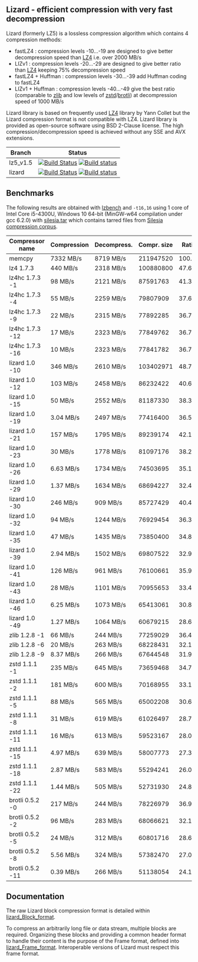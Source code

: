 Lizard - efficient compression with very fast decompression
--------------------------------------------------------

Lizard (formerly LZ5) is a lossless compression algorithm which contains 4 compression methods:
- fastLZ4 : compression levels -10...-19 are designed to give better decompression speed than [LZ4] i.e. over 2000 MB/s
- LIZv1 : compression levels -20...-29 are designed to give better ratio than [LZ4] keeping 75% decompression speed
- fastLZ4 + Huffman : compression levels -30...-39 add Huffman coding to fastLZ4
- LIZv1 + Huffman : compression levels -40...-49 give the best ratio (comparable to [zlib] and low levels of [zstd]/[brotli]) at decompression speed of 1000 MB/s 

Lizard library is based on frequently used [LZ4] library by Yann Collet but the Lizard compression format is not compatible with LZ4.
Lizard library is provided as open-source software using BSD 2-Clause license.
The high compression/decompression speed is achieved without any SSE and AVX extensions.


|Branch      |Status   |
|------------|---------|
|lz5_v1.5    | [![Build Status][travis15Badge]][travisLink]    [![Build status][Appveyor15Badge]][AppveyorLink]     |
|lizard      | [![Build Status][travis20Badge]][travisLink]    [![Build status][Appveyor20Badge]][AppveyorLink]     |

[travis15Badge]: https://travis-ci.org/inikep/lizard.svg?branch=lz5_v1.5 "Continuous Integration test suite"
[travis20Badge]: https://travis-ci.org/inikep/lizard.svg?branch=lizard "Continuous Integration test suite"
[travisLink]: https://travis-ci.org/inikep/lizard
[Appveyor15Badge]: https://ci.appveyor.com/api/projects/status/o0ib75nwokjiui36/branch/lz5_v1.5?svg=true "Visual test suite"
[Appveyor20Badge]: https://ci.appveyor.com/api/projects/status/o0ib75nwokjiui36/branch/lizard?svg=true "Visual test suite"
[AppveyorLink]: https://ci.appveyor.com/project/inikep/lizard
[LZ4]: https://github.com/lz4/lz4
[zlib]: https://github.com/madler/zlib
[zstd]: https://github.com/facebook/zstd
[brotli]: https://github.com/google/brotli


Benchmarks
-------------------------

The following results are obtained with [lzbench](https://github.com/inikep/lzbench) and `-t16,16`
using 1 core of Intel Core i5-4300U, Windows 10 64-bit (MinGW-w64 compilation under gcc 6.2.0)
with [silesia.tar] which contains tarred files from [Silesia compression corpus](http://sun.aei.polsl.pl/~sdeor/index.php?page=silesia).

| Compressor name         | Compression| Decompress.| Compr. size | Ratio |
| ---------------         | -----------| -----------| ----------- | ----- |
| memcpy                  |  7332 MB/s |  8719 MB/s |   211947520 |100.00 |
| lz4 1.7.3               |   440 MB/s |  2318 MB/s |   100880800 | 47.60 |
| lz4hc 1.7.3 -1          |    98 MB/s |  2121 MB/s |    87591763 | 41.33 |
| lz4hc 1.7.3 -4          |    55 MB/s |  2259 MB/s |    79807909 | 37.65 |
| lz4hc 1.7.3 -9          |    22 MB/s |  2315 MB/s |    77892285 | 36.75 |
| lz4hc 1.7.3 -12         |    17 MB/s |  2323 MB/s |    77849762 | 36.73 |
| lz4hc 1.7.3 -16         |    10 MB/s |  2323 MB/s |    77841782 | 36.73 |
| lizard 1.0 -10          |   346 MB/s |  2610 MB/s |   103402971 | 48.79 |
| lizard 1.0 -12          |   103 MB/s |  2458 MB/s |    86232422 | 40.69 |
| lizard 1.0 -15          |    50 MB/s |  2552 MB/s |    81187330 | 38.31 |
| lizard 1.0 -19          |  3.04 MB/s |  2497 MB/s |    77416400 | 36.53 |
| lizard 1.0 -21          |   157 MB/s |  1795 MB/s |    89239174 | 42.10 |
| lizard 1.0 -23          |    30 MB/s |  1778 MB/s |    81097176 | 38.26 |
| lizard 1.0 -26          |  6.63 MB/s |  1734 MB/s |    74503695 | 35.15 |
| lizard 1.0 -29          |  1.37 MB/s |  1634 MB/s |    68694227 | 32.41 |
| lizard 1.0 -30          |   246 MB/s |   909 MB/s |    85727429 | 40.45 |
| lizard 1.0 -32          |    94 MB/s |  1244 MB/s |    76929454 | 36.30 |
| lizard 1.0 -35          |    47 MB/s |  1435 MB/s |    73850400 | 34.84 |
| lizard 1.0 -39          |  2.94 MB/s |  1502 MB/s |    69807522 | 32.94 |
| lizard 1.0 -41          |   126 MB/s |   961 MB/s |    76100661 | 35.91 |
| lizard 1.0 -43          |    28 MB/s |  1101 MB/s |    70955653 | 33.48 |
| lizard 1.0 -46          |  6.25 MB/s |  1073 MB/s |    65413061 | 30.86 |
| lizard 1.0 -49          |  1.27 MB/s |  1064 MB/s |    60679215 | 28.63 |
| zlib 1.2.8 -1           |    66 MB/s |   244 MB/s |    77259029 | 36.45 |
| zlib 1.2.8 -6           |    20 MB/s |   263 MB/s |    68228431 | 32.19 |
| zlib 1.2.8 -9           |  8.37 MB/s |   266 MB/s |    67644548 | 31.92 |
| zstd 1.1.1 -1           |   235 MB/s |   645 MB/s |    73659468 | 34.75 |
| zstd 1.1.1 -2           |   181 MB/s |   600 MB/s |    70168955 | 33.11 |
| zstd 1.1.1 -5           |    88 MB/s |   565 MB/s |    65002208 | 30.67 |
| zstd 1.1.1 -8           |    31 MB/s |   619 MB/s |    61026497 | 28.79 |
| zstd 1.1.1 -11          |    16 MB/s |   613 MB/s |    59523167 | 28.08 |
| zstd 1.1.1 -15          |  4.97 MB/s |   639 MB/s |    58007773 | 27.37 |
| zstd 1.1.1 -18          |  2.87 MB/s |   583 MB/s |    55294241 | 26.09 |
| zstd 1.1.1 -22          |  1.44 MB/s |   505 MB/s |    52731930 | 24.88 |
| brotli 0.5.2 -0         |   217 MB/s |   244 MB/s |    78226979 | 36.91 |
| brotli 0.5.2 -2         |    96 MB/s |   283 MB/s |    68066621 | 32.11 |
| brotli 0.5.2 -5         |    24 MB/s |   312 MB/s |    60801716 | 28.69 |
| brotli 0.5.2 -8         |  5.56 MB/s |   324 MB/s |    57382470 | 27.07 |
| brotli 0.5.2 -11        |  0.39 MB/s |   266 MB/s |    51138054 | 24.13 |

[silesia.tar]: https://drive.google.com/file/d/0BwX7dtyRLxThenZpYU9zLTZhR1k/view?usp=sharing


Documentation
-------------------------

The raw Lizard block compression format is detailed within [lizard_Block_format].

To compress an arbitrarily long file or data stream, multiple blocks are required.
Organizing these blocks and providing a common header format to handle their content
is the purpose of the Frame format, defined into [lizard_Frame_format].
Interoperable versions of Lizard must respect this frame format.

[lizard_Block_format]: doc/lizard_Block_format.md
[lizard_Frame_format]: doc/lizard_Frame_format.md
